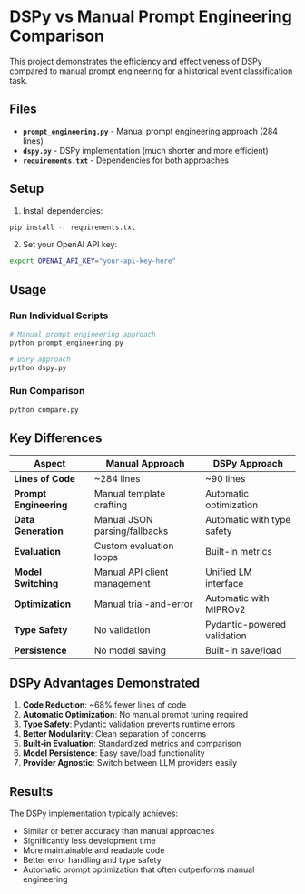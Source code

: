 # DSPy vs Manual Prompt Engineering Comparison

This project demonstrates the efficiency and effectiveness of DSPy compared to manual prompt engineering for a historical event classification task.

## Files

- **`prompt_engineering.py`** - Manual prompt engineering approach (284 lines)
- **`dspy.py`** - DSPy implementation (much shorter and more efficient)
- **`requirements.txt`** - Dependencies for both approaches

## Setup

1. Install dependencies:
```bash
pip install -r requirements.txt
```

2. Set your OpenAI API key:
```bash
export OPENAI_API_KEY="your-api-key-here"
```

## Usage

### Run Individual Scripts

```bash
# Manual prompt engineering approach
python prompt_engineering.py

# DSPy approach  
python dspy.py
```

### Run Comparison

```bash
python compare.py
```

## Key Differences

| Aspect | Manual Approach | DSPy Approach |
|--------|----------------|---------------|
| **Lines of Code** | ~284 lines | ~90 lines |
| **Prompt Engineering** | Manual template crafting | Automatic optimization |
| **Data Generation** | Manual JSON parsing/fallbacks | Automatic with type safety |
| **Evaluation** | Custom evaluation loops | Built-in metrics |
| **Model Switching** | Manual API client management | Unified LM interface |
| **Optimization** | Manual trial-and-error | Automatic with MIPROv2 |
| **Type Safety** | No validation | Pydantic-powered validation |
| **Persistence** | No model saving | Built-in save/load |

## DSPy Advantages Demonstrated

1. **Code Reduction**: ~68% fewer lines of code
2. **Automatic Optimization**: No manual prompt tuning required
3. **Type Safety**: Pydantic validation prevents runtime errors
4. **Better Modularity**: Clean separation of concerns
5. **Built-in Evaluation**: Standardized metrics and comparison
6. **Model Persistence**: Easy save/load functionality
7. **Provider Agnostic**: Switch between LLM providers easily

## Results

The DSPy implementation typically achieves:
- Similar or better accuracy than manual approaches
- Significantly less development time
- More maintainable and readable code
- Better error handling and type safety
- Automatic prompt optimization that often outperforms manual engineering 